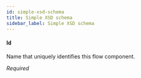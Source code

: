 ```yaml
---
id: simple-xsd-schema
title: Simple XSD schema
sidebar_label: Simple XSD schema
---
```

#### Id
Name that uniquely identifies this flow component.

<i>Required</i>

